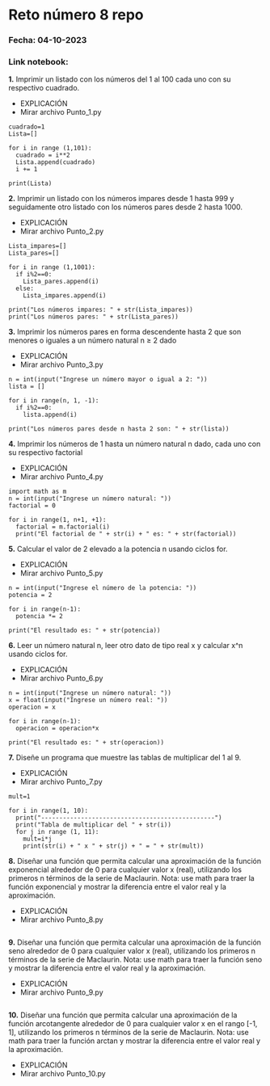 # Reto número 8 repo
### Fecha:  04-10-2023
### Link notebook:
**1.** Imprimir un listado con los números del 1 al 100 cada uno con su respectivo cuadrado.
* EXPLICACIÓN
* Mirar archivo Punto_1.py
```pseudocode
cuadrado=1
Lista=[]

for i in range (1,101):
  cuadrado = i**2
  Lista.append(cuadrado)
  i += 1

print(Lista)
```
**2.** Imprimir un listado con los números impares desde 1 hasta 999 y seguidamente otro listado con los números pares desde 2 hasta 1000.
* EXPLICACIÓN
* Mirar archivo Punto_2.py
```pseudocode
Lista_impares=[]
Lista_pares=[]

for i in range (1,1001):
  if i%2==0:
    Lista_pares.append(i)
  else:
    Lista_impares.append(i)

print("Los números impares: " + str(Lista_impares))
print("Los números pares: " + str(Lista_pares))
```
**3.** Imprimir los números pares en forma descendente hasta 2 que son menores o iguales a un número natural n ≥ 2 dado
* EXPLICACIÓN
* Mirar archivo Punto_3.py
```pseudocode
n = int(input("Ingrese un número mayor o igual a 2: "))
lista = []

for i in range(n, 1, -1):
  if i%2==0:
    lista.append(i)

print("Los números pares desde n hasta 2 son: " + str(lista))
```
**4.** Imprimir los números de 1 hasta un número natural n dado, cada uno con su respectivo factorial
* EXPLICACIÓN
* Mirar archivo Punto_4.py
```pseudocode
import math as m
n = int(input("Ingrese un número natural: "))
factorial = 0

for i in range(1, n+1, +1):
  factorial = m.factorial(i)
  print("El factorial de " + str(i) + " es: " + str(factorial))
```
**5.** Calcular el valor de 2 elevado a la potencia n usando ciclos for.
* EXPLICACIÓN
* Mirar archivo Punto_5.py
```pseudocode
n = int(input("Ingrese el número de la potencia: "))
potencia = 2

for i in range(n-1):
  potencia *= 2
  
print("El resultado es: " + str(potencia))
```
**6.** Leer un número natural n, leer otro dato de tipo real x y calcular x^n usando ciclos for.
* EXPLICACIÓN
* Mirar archivo Punto_6.py
```pseudocode
n = int(input("Ingrese un número natural: "))
x = float(input("Ingrese un número real: "))
operacion = x

for i in range(n-1):
  operacion = operacion*x
  
print("El resultado es: " + str(operacion))
```
**7.** Diseñe un programa que muestre las tablas de multiplicar del 1 al 9.
* EXPLICACIÓN
* Mirar archivo Punto_7.py
```pseudocode
mult=1

for i in range(1, 10):
  print("------------------------------------------------")
  print("Tabla de multiplicar del " + str(i))
  for j in range (1, 11):
    mult=i*j
    print(str(i) + " x " + str(j) + " = " + str(mult))
```
**8.** Diseñar una función que permita calcular una aproximación de la función exponencial alrededor de 0 para cualquier valor x (real), utilizando los primeros n términos de la serie de Maclaurin. Nota: use math para traer la función exponencial y mostrar la diferencia entre el valor real y la aproximación.
* EXPLICACIÓN
* Mirar archivo Punto_8.py
```pseudocode

```
**9.** Diseñar una función que permita calcular una aproximación de la función seno alrededor de 0 para cualquier valor x (real), utilizando los primeros n términos de la serie de Maclaurin. Nota: use math para traer la función seno y mostrar la diferencia entre el valor real y la aproximación.
* EXPLICACIÓN
* Mirar archivo Punto_9.py
```pseudocode

```
**10.** Diseñar una función que permita calcular una aproximación de la función arcotangente alrededor de 0 para cualquier valor x en el rango [-1, 1], utilizando los primeros n términos de la serie de Maclaurin. Nota: use math para traer la función arctan y mostrar la diferencia entre el valor real y la aproximación.
* EXPLICACIÓN
* Mirar archivo Punto_10.py
```pseudocode

```
